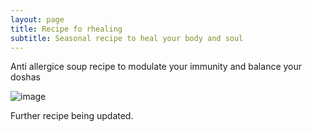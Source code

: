 ```yaml
---
layout: page
title: Recipe fo rhealing
subtitle: Seasonal recipe to heal your body and soul
---
```


Anti allergice soup recipe to modulate your immunity and balance your doshas

![image](https://github.com/rakiyoga/rakiyoga.github.io/assets/32105064/b7bfb3a0-083c-45e8-9895-62cbe824f7d9)


Further recipe being updated.
